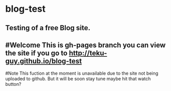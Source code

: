 # blog-test
Testing of a free Blog site.
---------
#Welcome
This is gh-pages branch you can view the site if you go to http://teku-guy.github.io/blog-test
---------
#Note
This fuction at the moment is unavailable due to the site not being uploaded to github. But it will be soon stay tune maybe hit that watch button?


